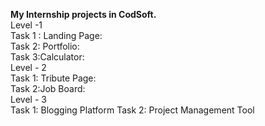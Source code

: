 <b>My Internship projects in CodSoft.</b>
<br>
Level -1<br>
Task 1 : Landing Page:
<br>
Task 2: Portfolio:
<br>
Task 3:Calculator:
<br>
Level - 2<br>
Task 1: Tribute Page:
<br>
Task 2:Job Board:
<br>
Level - 3<br>
Task 1: Blogging Platform
Task 2: Project Management Tool
